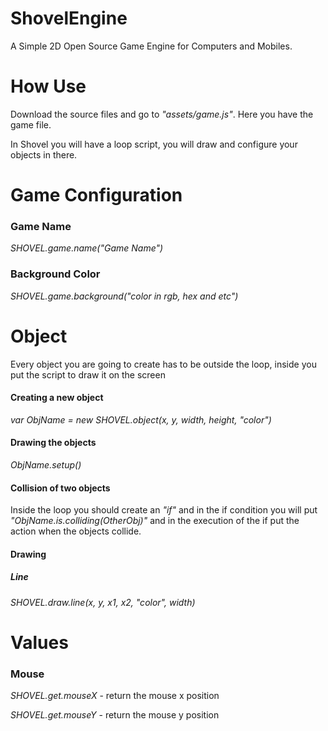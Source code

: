 # ShovelEngine

A Simple 2D Open Source Game Engine for Computers and Mobiles.

# How Use

Download the source files and go to _"assets/game.js"_. Here you have the game file.

In Shovel you will have a loop script, you will draw and configure your objects in there.

# Game Configuration

### Game Name

_SHOVEL.game.name("Game Name")_

### Background Color

_SHOVEL.game.background("color in rgb, hex and etc")_

# Object

Every object you are going to create has to be outside the loop, inside you put the script to draw it on the screen

#### Creating a new object

_var ObjName = new SHOVEL.object(x, y, width, height, "color")_

#### Drawing the objects

_ObjName.setup()_

#### Collision of two objects

Inside the loop you should create an _"if"_ and in the if condition you will put _"ObjName.is.colliding(OtherObj)"_ and in the execution of the if put the action when the objects collide.

#### Drawing

##### Line

_SHOVEL.draw.line(x, y, x1, x2, "color", width)_

# Values

### Mouse

_SHOVEL.get.mouseX_ - return the mouse x position

_SHOVEL.get.mouseY_ - return the mouse y position

